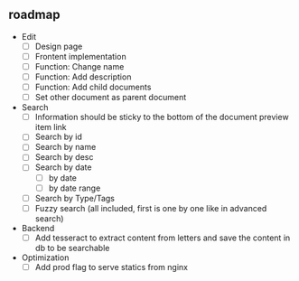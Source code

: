 ## roadmap

- Edit
    - [ ] Design page
    - [ ] Frontent implementation
    - [ ] Function: Change name
    - [ ] Function: Add description
    - [ ] Function: Add child documents 
    - [ ] Set other document as parent document
- Search
    - [ ] Information should be sticky to the bottom of the document preview item link
    - [ ] Search by id
    - [ ] Search by name
    - [ ] Search by desc
    - [ ] Search by date
        - [ ] by date
        - [ ] by date range
    - [ ] Search by Type/Tags
    - [ ] Fuzzy search (all included, first is one by one like in advanced search)
- Backend
    - [ ] Add tesseract to extract content from letters and save the content in db to be searchable
- Optimization
    - [ ] Add prod flag to serve statics from nginx
